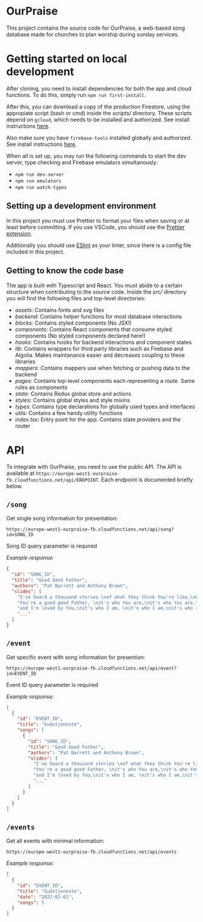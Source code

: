 # OurPraise

This project contains the source code for OurPraise, a web-based song database made for churches to plan worship during sunday services.

# Getting started on local development

After cloning, you need to install dependencies for both the app and cloud functions. To do this, simply run `npm run first-install`.

After this, you can download a copy of the production Firestore, using the appropiate script (bash or cmd) inside the _scripts/_ directory. These scripts depend on `gcloud`, which needs to be installed and authorized. See install instructions [here](https://cloud.google.com/sdk/docs/install).

Also make sure you have `firebase-tools` installed globally and authorized. See install instructions [here](https://www.npmjs.com/package/firebase-tools).

When all is set up, you may run the following commands to start the dev server, type checking and Firebase emulators simultanously:

- `npm run dev-server`
- `npm run emulators`
- `npm run watch-types`

## Setting up a development environment

In this project you must use Prettier to format your files when saving or at least before committing. If you use VSCode, you should use the [Prettier extension](https://marketplace.visualstudio.com/items?itemName=esbenp.prettier-vscode).

Additionally you should use [ESlint](https://marketplace.visualstudio.com/items?itemName=dbaeumer.vscode-eslint) as your linter, since there is a config file included in this project.

## Getting to know the code base

The app is built with Typescript and React. You must abide to a certain structure when contributing to the source code. Inside the _src/_ directory you will find the following files and top-level directories:

- _assets_: Contains fonts and svg files
- _backend_: Contains helper functions for most database interactions
- _blocks_: Contains styled components (No JSX!)
- _components_: Contains React components that consume styled components (No styled components declared here!)
- _hooks_: Contains hooks for backend interactions and component states
- _lib_: Contains wrappers for third party libraries such as Firebase and Algolia. Makes maintanance easier and decreases coupling to these libraries
- _mappers_: Contains mappers use when fetching or pushing data to the backend
- _pages_: Contains top-level components each representing a route. Same rules as components
- _state_: Contains Redux global store and actions
- _styles_: Contains global styles and style mixins
- _types_: Contains type declarations for globally used types and interfaces
- _utils_: Contains a few handy utility functions
- _index.tsx_: Entry point for the app. Contains state providers and the router

# API

To integrate with OurPraise, you need to use the public API. The API is available at `https://europe-west1-ourpraise-fb.cloudfunctions.net/api/ENDPOINT`. Each endpoint is documented briefly below.

## `/song`

Get single song information for presentation:

`https://europe-west1-ourpraise-fb.cloudfunctions.net/api/song?id=SONG_ID`

Song ID query parameter is required

_Example response:_

```json
{
  "id": "SONG_ID",
  "title": "Good Good Father",
  "authors": "Pat Barrett and Anthony Brown",
  "slides": [
    "I've heard a thousand stories \nof what they think You're like,\nbut I've heard the tender whisper\nof love in the dead of night\nYou tell me that You're pleased \nand that I'm never alone ",
    "You're a good good Father, \nit's who You are,\nit's who You are,\nit's who You are",
    "and I'm loved by You,\nit's who I am, \nit's who I am,\nit's who I am ",
    "..."
  ]
}
```

## `/event`

Get specific event with song information for presention:

`https://europe-west1-ourpraise-fb.cloudfunctions.net/api/event?id=EVENT_ID`

Event ID query parameter is required

_Example response:_

```json
[
  {
    "id": "EVENT_ID",
    "title": "Gudstjeneste",
    "songs": [
      {
        "id": "SONG_ID",
        "title": "Good Good Father",
        "authors": "Pat Barrett and Anthony Brown",
        "slides": [
          "I've heard a thousand stories \nof what they think You're like,\nbut I've heard the tender whisper\nof love in the dead of night\nYou tell me that You're pleased \nand that I'm never alone ",
          "You're a good good Father, \nit's who You are,\nit's who You are,\nit's who You are",
          "and I'm loved by You,\nit's who I am, \nit's who I am,\nit's who I am ",
          "..."
        ]
      }
    ]
  }
]
```

## `/events`

Get all events with minimal information:

`https://europe-west1-ourpraise-fb.cloudfunctions.net/api/events`

_Example response:_

```json
[
  {
    "id": "EVENT_ID",
    "title": "Gudstjeneste",
    "date": "2022-01-01",
    "songs": 5
  }
]
```

